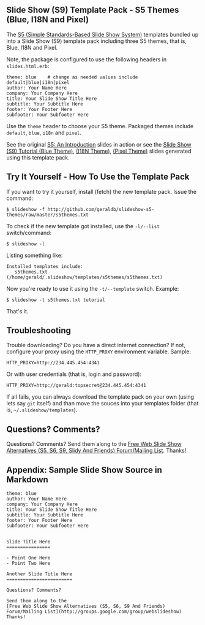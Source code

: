 ## Slide Show (S9) Template Pack - S5 Themes (Blue, I18N and Pixel)

The [S5 (Simple Standards-Based Slide Show System)](http://meyerweb.com/eric/tools/s5/)
templates bundled up into 
a Slide Show (S9) template pack including three S5 themes, that is, Blue, I18N and Pixel.

Note, the package is configured to use the following headers in `slides.html.erb`:

    theme: blue    # change as needed values include default|blue|i18n|pixel
    author: Your Name Here
    company: Your Company Here
    title: Your Slide Show Title Here
    subtitle: Your Subtitle Here
    footer: Your Footer Here
    subfooter: Your Subfooter Here

Use the `theme` header to choose your S5 theme. Packaged themes include
`default`, `blue`, `i18n` and `pixel`.

See the original [S5: An Introduction](http://meyerweb.com/eric/tools/s5/s5-intro.html) slides in action or
see the [Slide Show (S9) Tutorial (Blue Theme)](http://slideshow.rubyforge.org/s5/tutorial.blue.html),
[(I18N Theme)](http://slideshow.rubyforge.org/s5/tutorial.i18n.html),
[(Pixel Theme)](http://slideshow.rubyforge.org/s5/tutorial.pixel.html) 
slides generated using this template pack.
 
 
## Try It Yourself - How To Use the Template Pack

If you want to try it yourself, install (fetch) the new template pack. Issue the command:

    $ slideshow -f http://github.com/geraldb/slideshow-s5-themes/raw/master/s5themes.txt

To check if the new template got installed, use the `-l/--list` switch/command:

    $ slideshow -l

Listing something like:

    Installed templates include:
       s5themes.txt (/home/gerald/.slideshow/templates/s5themes/s5themes.txt)

Now you're ready to use it using the `-t/--template` switch. Example:

    $ slideshow -t s5themes.txt tutorial

That's it. 



## Troubleshooting 

Trouble downloading? Do you have a direct internet connection? If not, configure your proxy using
the `HTTP_PROXY` environment variable. Sample:

    HTTP_PROXY=http://234.445.454:4341

Or with user credentials (that is, login and password):

    HTTP_PROXY=http://gerald:topsecret@234.445.454:4341

If all fails, you can always download the template pack on your own (using lets say `git` itself)
and than move the souces into your templates folder (that is, `~/.slideshow/templates`).


## Questions? Comments?

Questions? Comments? Send them along to the [Free Web Slide Show Alternatives (S5, S6, S9, Slidy And Friends) Forum/Mailing List](http://groups.google.com/group/webslideshow).
Thanks!

## Appendix: Sample Slide Show Source in Markdown 

    theme: blue
    author: Your Name Here
    company: Your Company Here
    title: Your Slide Show Title Here
    subtitle: Your Subtitle Here
    footer: Your Footer Here
    subfooter: Your Subfooter Here
    
    
    Slide Title Here
    ================
    
    - Point One Here
    - Point Two Here
    
    Another Slide Title Here
    ========================
    
    Questions? Comments?
    
    Send them along to the
    [Free Web Slide Show Alternatives (S5, S6, S9 And Friends) Forum/Mailing List](http://groups.google.com/group/webslideshow)
    Thanks!
